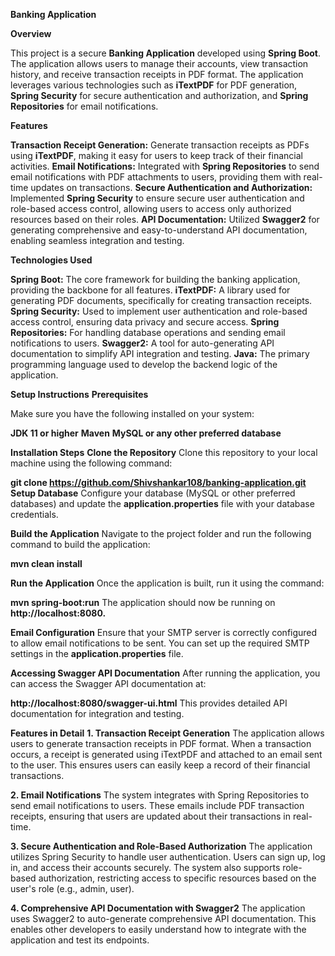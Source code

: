 **Banking Application**

**Overview**

This project is a secure **Banking Application** developed using **Spring Boot**. The application allows users to manage their accounts, view transaction history, and receive transaction receipts in PDF format. The application leverages various technologies such as **iTextPDF** for PDF generation, **Spring Security** for secure authentication and authorization, and **Spring Repositories** for email notifications.

**Features**

**Transaction Receipt Generation:** Generate transaction receipts as PDFs using **iTextPDF**, making it easy for users to keep track of their financial activities.
**Email Notifications:** Integrated with **Spring Repositories** to send email notifications with PDF attachments to users, providing them with real-time updates on transactions.
**Secure Authentication and Authorization:** Implemented **Spring Security** to ensure secure user authentication and role-based access control, allowing users to access only authorized resources based on their roles.
**API Documentation:** Utilized **Swagger2** for generating comprehensive and easy-to-understand API documentation, enabling seamless integration and testing.

**Technologies Used**

**Spring Boot:** The core framework for building the banking application, providing the backbone for all features.
**iTextPDF:** A library used for generating PDF documents, specifically for creating transaction receipts.
**Spring Security:** Used to implement user authentication and role-based access control, ensuring data privacy and secure access.
**Spring Repositories:** For handling database operations and sending email notifications to users.
**Swagger2:** A tool for auto-generating API documentation to simplify API integration and testing.
**Java:** The primary programming language used to develop the backend logic of the application.

**Setup Instructions**
**Prerequisites**

Make sure you have the following installed on your system:

**JDK 11 or higher**
**Maven**
**MySQL or any other preferred database**

**Installation Steps**
**Clone the Repository**
Clone this repository to your local machine using the following command:


**git clone https://github.com/Shivshankar108/banking-application.git**
**Setup Database**
Configure your database (MySQL or other preferred databases) and update the **application.properties** file with your database credentials.

**Build the Application**
Navigate to the project folder and run the following command to build the application:

**mvn clean install**

**Run the Application**
Once the application is built, run it using the command:

**mvn spring-boot:run**
The application should now be running on **http://localhost:8080.**

**Email Configuration**
Ensure that your SMTP server is correctly configured to allow email notifications to be sent. You can set up the required SMTP settings in the **application.properties** file.

**Accessing Swagger API Documentation**
After running the application, you can access the Swagger API documentation at:

**http://localhost:8080/swagger-ui.html**
This provides detailed API documentation for integration and testing.

**Features in Detail**
**1. Transaction Receipt Generation**
The application allows users to generate transaction receipts in PDF format. When a transaction occurs, a receipt is generated using iTextPDF and attached to an email sent to the user. This ensures users can easily keep a record of their financial transactions.

**2. Email Notifications**
The system integrates with Spring Repositories to send email notifications to users. These emails include PDF transaction receipts, ensuring that users are updated about their transactions in real-time.

**3. Secure Authentication and Role-Based Authorization**
The application utilizes Spring Security to handle user authentication. Users can sign up, log in, and access their accounts securely. The system also supports role-based authorization, restricting access to specific resources based on the user's role (e.g., admin, user).

**4. Comprehensive API Documentation with Swagger2**
The application uses Swagger2 to auto-generate comprehensive API documentation. This enables other developers to easily understand how to integrate with the application and test its endpoints.

